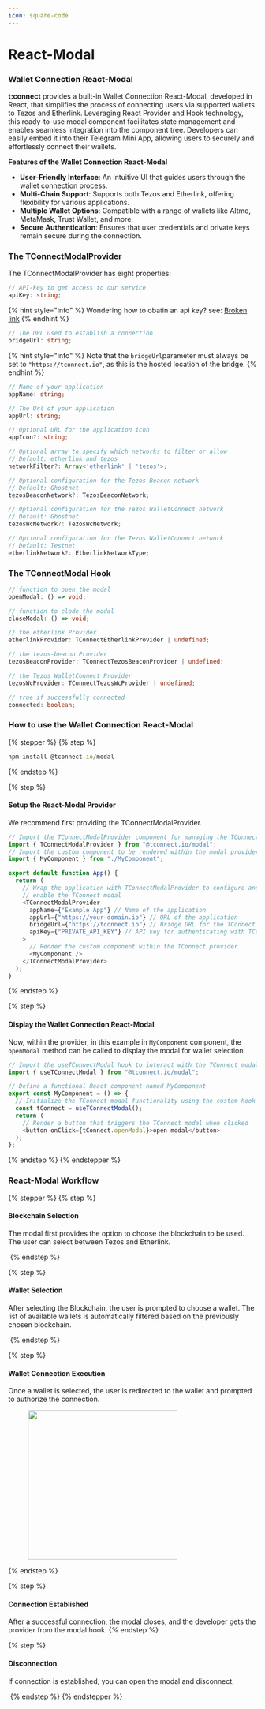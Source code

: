 ```yaml
---
icon: square-code
---
```


# React-Modal

### Wallet Connection React-Modal

**t:connect** provides a built-in Wallet Connection React-Modal, developed in React, that simplifies the process of connecting users via supported wallets to Tezos and Etherlink. Leveraging React Provider and Hook technology, this ready-to-use modal component facilitates state management and enables seamless integration into the component tree. Developers can easily embed it into their Telegram Mini App, allowing users to securely and effortlessly connect their wallets.

**Features of the Wallet Connection React-Modal**

* **User-Friendly Interface**: An intuitive UI that guides users through the wallet connection process.
* **Multi-Chain Support**: Supports both Tezos and Etherlink, offering flexibility for various applications.
* **Multiple Wallet Options**: Compatible with a range of wallets like Altme, MetaMask, Trust Wallet, and more.
* **Secure Authentication**: Ensures that user credentials and private keys remain secure during the connection.

### The TConnectModalProvider

The TConnectModalProvider has eight properties:

```typescript
// API-key to get access to our service
apiKey: string; 
```

{% hint style="info" %}
Wondering how to obatin an api key? see: [Broken link](broken-reference "mention")
{% endhint %}

```typescript
// The URL used to establish a connection
bridgeUrl: string;
```

{% hint style="info" %}
Note that the `bridgeUrl`parameter must always be set to `"https://tconnect.io"`, as this is the hosted location of the bridge.
{% endhint %}

```typescript
// Name of your application
appName: string;
```

```typescript
// The Url of your application
appUrl: string;
```

```typescript
// Optional URL for the application icon
appIcon?: string;
```

```typescript
// Optional array to specify which networks to filter or allow
// Default: etherlink and tezos 
networkFilter?: Array<'etherlink' | 'tezos'>;
```

```typescript
// Optional configuration for the Tezos Beacon network
// Default: Ghostnet
tezosBeaconNetwork?: TezosBeaconNetwork;
```

```typescript
// Optional configuration for the Tezos WalletConnect network
// Default: Ghostnet
tezosWcNetwork?: TezosWcNetwork;
```

```typescript
// Optional configuration for the Tezos WalletConnect network
// Default: Testnet
etherlinkNetwork?: EtherlinkNetworkType;
```

### The TConnectModal Hook

```typescript
// function to open the modal
openModal: () => void;

// function to clode the modal
closeModal: () => void;

// the etherlink Provider
etherlinkProvider: TConnectEtherlinkProvider | undefined;

// the tezos-beacon Provider
tezosBeaconProvider: TConnectTezosBeaconProvider | undefined;

// the Tezos WalletConnect Provider
tezosWcProvider: TConnectTezosWcProvider | undefined;

// true if successfully connected
connected: boolean;
```

### How to use the Wallet Connection React-Modal

{% stepper %}
{% step %}
```typescript
npm install @tconnect.io/modal
```
{% endstep %}

{% step %}
#### Setup the React-Modal Provider

We recommend first providing the TConnectModalProvider.

```typescript
// Import the TConnectModalProvider component for managing the TConnect modal
import { TConnectModalProvider } from "@tconnect.io/modal";
// Import the custom component to be rendered within the modal provider
import { MyComponent } from "./MyComponent";

export default function App() {
  return (
    // Wrap the application with TConnectModalProvider to configure and
    // enable the TConnect modal
    <TConnectModalProvider
      appName={"Example App"} // Name of the application
      appUrl={"https://your-domain.io"} // URL of the application
      bridgeUrl={"https://tconnect.io"} // Bridge URL for the TConnect service
      apiKey={"PRIVATE_API_KEY"} // API key for authenticating with TConnect
    >
      // Render the custom component within the TConnect provider
      <MyComponent />
    </TConnectModalProvider>
  );
}
```
{% endstep %}

{% step %}
#### Display the Wallet Connection React-Modal

Now, within the provider, in this example in `MyComponent` component, the `openModal` method can be called to display the modal for wallet selection.

```typescript
// Import the useTConnectModal hook to interact with the TConnect modal
import { useTConnectModal } from "@tconnect.io/modal";

// Define a functional React component named MyComponent
export const MyComponent = () => {
  // Initialize the TConnect modal functionality using the custom hook
  const tConnect = useTConnectModal();
  return (
    // Render a button that triggers the TConnect modal when clicked
    <button onClick={tConnect.openModal}>open modal</button>
  );
};
```
{% endstep %}
{% endstepper %}

### React-Modal Workflow

{% stepper %}
{% step %}
#### Blockchain  Selection

The modal first provides the option to choose the blockchain  to be used. The user can select between Tezos and Etherlink.

<img src="../../.gitbook/assets/f955b3ad-9c58-48ad-a3ad-f9d61b34f2bf.png" alt="" data-size="original">
{% endstep %}

{% step %}
#### Wallet Selection

After selecting the Blockchain, the user is prompted to choose a wallet. The list of available wallets is automatically filtered based on the previously chosen blockchain.

<img src="../../.gitbook/assets/ea3c818a-1cde-44bc-b36c-d5cf367f0d8d.png" alt="" data-size="original">
{% endstep %}

{% step %}
#### Wallet Connection Execution

Once a wallet is selected, the user is redirected to the wallet and prompted to authorize the connection.

<div align="left"><figure><img src="../../.gitbook/assets/Screenshot 2024-12-19 at 09.51.26.png" alt="" width="303"><figcaption></figcaption></figure></div>
{% endstep %}

{% step %}
#### Connection Established

After a successful connection, the modal closes, and the developer gets the provider from the modal hook.&#x20;
{% endstep %}

{% step %}
#### Disconnection

If connection is established, you can open the modal and disconnect.&#x20;

<img src="../../.gitbook/assets/f8a6b31c-c65c-4076-866f-b0e902af3e4b.png" alt="" data-size="original">
{% endstep %}
{% endstepper %}
